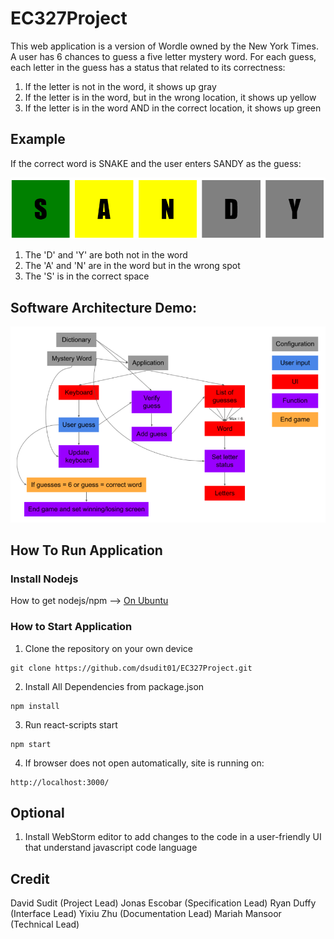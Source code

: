 # EC327Project
This web application is a version of Wordle owned by the New York Times. A user has 6 chances to guess a five letter mystery word. For each guess, each letter in the guess has a status that related to its correctness:
1. If the letter is not in the word, it shows up gray
2. If the letter is in the word, but in the wrong location, it shows up yellow
3. If the letter is in the word AND in the correct location, it shows up green

## Example
If the correct word is SNAKE and the user enters SANDY as the guess:


![example](./public/eampleWord.png)

1. The 'D' and 'Y' are both not in the word
2. The 'A' and 'N' are in the word but in the wrong spot
3. The 'S' is in the correct space 

## Software Architecture Demo:

![example](./public/Architecture.png)

## How To Run Application

### Install Nodejs
How to get nodejs/npm --> [On Ubuntu](https://linuxize.com/post/how-to-install-node-js-on-ubuntu-18.04/)


### How to Start Application
1. Clone the repository on your own device
```shell
git clone https://github.com/dsudit01/EC327Project.git
```

2. Install All Dependencies from package.json
```shell
npm install
```

3. Run react-scripts start
```shell
npm start
```

4. If browser does not open automatically, site is running on:
```
http://localhost:3000/
``` 

## Optional
1. Install WebStorm editor to add changes to the code in a user-friendly UI that understand javascript code language

## Credit
David Sudit (Project Lead) 
Jonas Escobar (Specification Lead) 
Ryan Duffy (Interface Lead) 
Yixiu Zhu (Documentation Lead) 
Mariah Mansoor (Technical Lead) 
